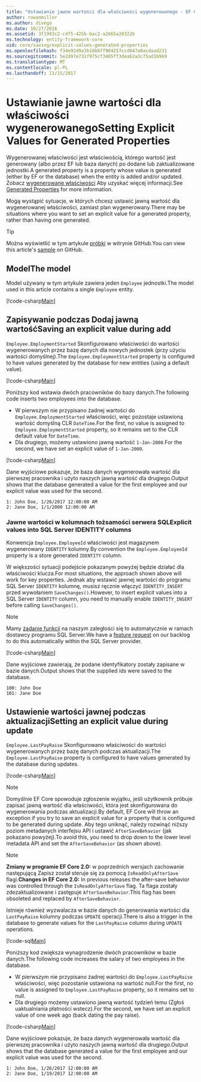 ```yaml
---
title: "Ustawianie jawne wartości dla właściwości wygenerowanego - EF Core"
author: rowanmiller
ms.author: divega
ms.date: 10/27/2016
ms.assetid: 3f1993c2-cdf5-425b-bac2-a2665a20322b
ms.technology: entity-framework-core
uid: core/saving/explicit-values-generated-properties
ms.openlocfilehash: f34e92d9a3b10b6ff904257ccd047a8acdaad231
ms.sourcegitcommit: 5e2d97e731f975cf3405ff3deab2a3c75ad1b969
ms.translationtype: MT
ms.contentlocale: pl-PL
ms.lasthandoff: 11/15/2017
---
```

# <a name="setting-explicit-values-for-generated-properties"></a><span data-ttu-id="d2679-102">Ustawianie jawne wartości dla właściwości wygenerowanego</span><span class="sxs-lookup"><span data-stu-id="d2679-102">Setting Explicit Values for Generated Properties</span></span>

<span data-ttu-id="d2679-103">Wygenerowanej właściwości jest właściwością, którego wartość jest generowany (albo przez EF lub baza danych) po dodane lub zaktualizowane jednostki.</span><span class="sxs-lookup"><span data-stu-id="d2679-103">A generated property is a property whose value is generated (either by EF or the database) when the entity is added and/or updated.</span></span> <span data-ttu-id="d2679-104">Zobacz [wygenerowane właściwości](../modeling/generated-properties.md) Aby uzyskać więcej informacji.</span><span class="sxs-lookup"><span data-stu-id="d2679-104">See [Generated Properties](../modeling/generated-properties.md) for more information.</span></span>

<span data-ttu-id="d2679-105">Mogą wystąpić sytuacje, w których chcesz ustawić jawną wartość dla wygenerowanej właściwości, zamiast plan wygenerowany.</span><span class="sxs-lookup"><span data-stu-id="d2679-105">There may be situations where you want to set an explicit value for a generated property, rather than having one generated.</span></span>

> [!TIP]  
> <span data-ttu-id="d2679-106">Można wyświetlić w tym artykule [próbki](https://github.com/aspnet/EntityFramework.Docs/tree/master/samples/core/Saving/Saving/ExplicitValuesGenerateProperties/) w witrynie GitHub.</span><span class="sxs-lookup"><span data-stu-id="d2679-106">You can view this article's [sample](https://github.com/aspnet/EntityFramework.Docs/tree/master/samples/core/Saving/Saving/ExplicitValuesGenerateProperties/) on GitHub.</span></span>

## <a name="the-model"></a><span data-ttu-id="d2679-107">Model</span><span class="sxs-lookup"><span data-stu-id="d2679-107">The model</span></span>

<span data-ttu-id="d2679-108">Model używany w tym artykule zawiera jeden `Employee` jednostki.</span><span class="sxs-lookup"><span data-stu-id="d2679-108">The model used in this article contains a single `Employee` entity.</span></span>

[!code-csharp[Main](../../../samples/core/Saving/Saving/ExplicitValuesGenerateProperties/Employee.cs#Sample)]

## <a name="saving-an-explicit-value-during-add"></a><span data-ttu-id="d2679-109">Zapisywanie podczas Dodaj jawną wartość</span><span class="sxs-lookup"><span data-stu-id="d2679-109">Saving an explicit value during add</span></span>

<span data-ttu-id="d2679-110">`Employee.EmploymentStarted` Skonfigurowano właściwości do wartości wygenerowanych przez bazę danych dla nowych jednostek (przy użyciu wartości domyślnej).</span><span class="sxs-lookup"><span data-stu-id="d2679-110">The `Employee.EmploymentStarted` property is configured to have values generated by the database for new entities (using a default value).</span></span>

[!code-csharp[Main](../../../samples/core/Saving/Saving/ExplicitValuesGenerateProperties/EmployeeContext.cs#EmploymentStarted)]

<span data-ttu-id="d2679-111">Poniższy kod wstawia dwóch pracowników do bazy danych.</span><span class="sxs-lookup"><span data-stu-id="d2679-111">The following code inserts two employees into the database.</span></span>
* <span data-ttu-id="d2679-112">W pierwszym nie przypisano żadnej wartości do `Employee.EmploymentStarted` właściwości, więc pozostaje ustawioną wartość domyślną CLR `DateTime`.</span><span class="sxs-lookup"><span data-stu-id="d2679-112">For the first, no value is assigned to `Employee.EmploymentStarted` property, so it remains set to the CLR default value for `DateTime`.</span></span>
* <span data-ttu-id="d2679-113">Dla drugiego, możemy ustawiono jawną wartość `1-Jan-2000`.</span><span class="sxs-lookup"><span data-stu-id="d2679-113">For the second, we have set an explicit value of `1-Jan-2000`.</span></span>

[!code-csharp[Main](../../../samples/core/Saving/Saving/ExplicitValuesGenerateProperties/Sample.cs#EmploymentStarted)]

<span data-ttu-id="d2679-114">Dane wyjściowe pokazuje, że baza danych wygenerowała wartość dla pierwszej pracownika i użyto naszych jawną wartość dla drugiego.</span><span class="sxs-lookup"><span data-stu-id="d2679-114">Output shows that the database generated a value for the first employee and our explicit value was used for the second.</span></span>

``` Console
1: John Doe, 1/26/2017 12:00:00 AM
2: Jane Doe, 1/1/2000 12:00:00 AM
```

### <a name="explicit-values-into-sql-server-identity-columns"></a><span data-ttu-id="d2679-115">Jawne wartości w kolumnach tożsamości serwera SQL</span><span class="sxs-lookup"><span data-stu-id="d2679-115">Explicit values into SQL Server IDENTITY columns</span></span>

<span data-ttu-id="d2679-116">Konwencja `Employee.EmployeeId` właściwości jest magazynem wygenerowany `IDENTITY` kolumny.</span><span class="sxs-lookup"><span data-stu-id="d2679-116">By convention the `Employee.EmployeeId` property is a store generated `IDENTITY` column.</span></span>

<span data-ttu-id="d2679-117">W większości sytuacji podejście pokazanym powyżej będzie działać dla właściwości klucza.</span><span class="sxs-lookup"><span data-stu-id="d2679-117">For most situations, the approach shown above will work for key properties.</span></span> <span data-ttu-id="d2679-118">Jednak aby wstawić jawnej wartości do programu SQL Server `IDENTITY` kolumnę, musisz ręcznie włączyć `IDENTITY_INSERT` przed wywołaniem `SaveChanges()`.</span><span class="sxs-lookup"><span data-stu-id="d2679-118">However, to insert explicit values into a SQL Server `IDENTITY` column, you need to manually enable `IDENTITY_INSERT` before calling `SaveChanges()`.</span></span>

> [!NOTE]  
> <span data-ttu-id="d2679-119">Mamy [żądanie funkcji](https://github.com/aspnet/EntityFramework/issues/703) na naszym zaległości się to automatycznie w ramach dostawcy programu SQL Server.</span><span class="sxs-lookup"><span data-stu-id="d2679-119">We have a [feature request](https://github.com/aspnet/EntityFramework/issues/703) on our backlog to do this automatically within the SQL Server provider.</span></span>

[!code-csharp[Main](../../../samples/core/Saving/Saving/ExplicitValuesGenerateProperties/Sample.cs#EmployeeId)]

<span data-ttu-id="d2679-120">Dane wyjściowe zawierają, że podane identyfikatory zostały zapisane w bazie danych.</span><span class="sxs-lookup"><span data-stu-id="d2679-120">Output shows that the supplied ids were saved to the database.</span></span>

``` Console
100: John Doe
101: Jane Doe
```

## <a name="setting-an-explicit-value-during-update"></a><span data-ttu-id="d2679-121">Ustawienie wartości jawnej podczas aktualizacji</span><span class="sxs-lookup"><span data-stu-id="d2679-121">Setting an explicit value during update</span></span>

<span data-ttu-id="d2679-122">`Employee.LastPayRaise` Skonfigurowano właściwości do wartości wygenerowanych przez bazę danych podczas aktualizacji.</span><span class="sxs-lookup"><span data-stu-id="d2679-122">The `Employee.LastPayRaise` property is configured to have values generated by the database during updates.</span></span>

[!code-csharp[Main](../../../samples/core/Saving/Saving/ExplicitValuesGenerateProperties/EmployeeContext.cs#LastPayRaise)]

> [!NOTE]  
> <span data-ttu-id="d2679-123">Domyślnie EF Core spowoduje zgłoszenie wyjątku, jeśli użytkownik próbuje zapisać jawną wartość dla właściwości, która jest skonfigurowana do wygenerowania podczas aktualizacji.</span><span class="sxs-lookup"><span data-stu-id="d2679-123">By default, EF Core will throw an exception if you try to save an explicit value for a property that is configured to be generated during update.</span></span> <span data-ttu-id="d2679-124">Aby tego uniknąć, należy rozwinąć niższy poziom metadanych interfejsu API i ustawić `AfterSaveBehavior` (jak pokazano powyżej).</span><span class="sxs-lookup"><span data-stu-id="d2679-124">To avoid this, you need to drop down to the lower level metadata API and set the `AfterSaveBehavior` (as shown above).</span></span>

> [!NOTE]  
> <span data-ttu-id="d2679-125">**Zmiany w programie EF Core 2.0:** w poprzednich wersjach zachowanie następującą Zapisz został steruje się za pomocą `IsReadOnlyAfterSave` flagi.</span><span class="sxs-lookup"><span data-stu-id="d2679-125">**Changes in EF Core 2.0:** In previous releases the after-save behavior was controlled through the `IsReadOnlyAfterSave` flag.</span></span> <span data-ttu-id="d2679-126">Ta flaga zostały zdezaktualizowane i zastępuje `AfterSaveBehavior`.</span><span class="sxs-lookup"><span data-stu-id="d2679-126">This flag has been obsoleted and replaced by `AfterSaveBehavior`.</span></span>

<span data-ttu-id="d2679-127">Istnieje również wyzwalacza w bazie danych do generowania wartości dla `LastPayRaise` kolumny podczas `UPDATE` operacji.</span><span class="sxs-lookup"><span data-stu-id="d2679-127">There is also a trigger in the database to generate values for the `LastPayRaise` column during `UPDATE` operations.</span></span>

[!code-sql[Main](../../../samples/core/Saving/Saving/ExplicitValuesGenerateProperties/employee_UPDATE.sql)]

<span data-ttu-id="d2679-128">Poniższy kod zwiększa wynagrodzenie dwóch pracowników w bazie danych.</span><span class="sxs-lookup"><span data-stu-id="d2679-128">The following code increases the salary of two employees in the database.</span></span>
* <span data-ttu-id="d2679-129">W pierwszym nie przypisano żadnej wartości do `Employee.LastPayRaise` właściwości, więc pozostanie ustawiona na wartość null.</span><span class="sxs-lookup"><span data-stu-id="d2679-129">For the first, no value is assigned to `Employee.LastPayRaise` property, so it remains set to null.</span></span>
* <span data-ttu-id="d2679-130">Dla drugiego możemy ustawiono jawną wartość tydzień temu (Zgłoś uaktualniania płatności wstecz).</span><span class="sxs-lookup"><span data-stu-id="d2679-130">For the second, we have set an explicit value of one week ago (back dating the pay raise).</span></span>

[!code-csharp[Main](../../../samples/core/Saving/Saving/ExplicitValuesGenerateProperties/Sample.cs#LastPayRaise)]

<span data-ttu-id="d2679-131">Dane wyjściowe pokazuje, że baza danych wygenerowała wartość dla pierwszej pracownika i użyto naszych jawną wartość dla drugiego.</span><span class="sxs-lookup"><span data-stu-id="d2679-131">Output shows that the database generated a value for the first employee and our explicit value was used for the second.</span></span>

``` Console
1: John Doe, 1/26/2017 12:00:00 AM
2: Jane Doe, 1/19/2017 12:00:00 AM
```

